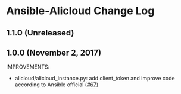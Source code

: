 # Ansible-Alicloud Change Log
## 1.1.0 (Unreleased)

## 1.0.0 (November 2, 2017)

IMPROVEMENTS:

  * alicloud/alicloud_instance.py: add client_token and improve code according to Ansible official ([#67](https://github.com/alibaba/ansible-provider/pull/67))
